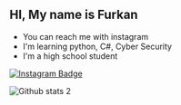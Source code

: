 ## HI, My name is Furkan
- You can reach me with instagram 
- I'm learning python, C#, Cyber Security
- I'm a high school student

[![Instagram Badge](https://img.shields.io/badge/-Instagram-C13584?style=flat-quare&labelColor=C13584&logo=instagram&logoColor=white&link=link)](https://www.instagram.com/furkann.sh/) 

![Github stats 2](https://github-readme-stats.vercel.app/api?username=Kerxunos&show_icons=true&theme=radical)
